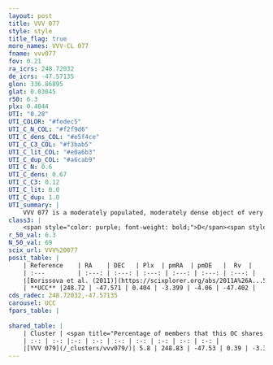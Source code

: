 ```yaml
---
layout: post
title: VVV 077
style: style
title_flag: true
more_names: VVV-CL 077
fname: vvv077
fov: 0.21
ra_icrs: 248.72032
de_icrs: -47.57135
glon: 336.86895
glat: 0.03045
r50: 6.3
plx: 0.4044
UTI: "0.28"
UTI_COLOR: "#fedec5"
UTI_C_N_COL: "#f2f9d6"
UTI_C_dens_COL: "#e5f4ce"
UTI_C_C3_COL: "#f3bab5"
UTI_C_lit_COL: "#e0a6b3"
UTI_C_dup_COL: "#a6cab9"
UTI_C_N: 0.6
UTI_C_dens: 0.67
UTI_C_C3: 0.12
UTI_C_lit: 0.0
UTI_C_dup: 1.0
UTI_summary: |
    VVV 077 is a moderately populated, moderately dense object of very low C3 quality. It is rarely studied in the literature, with no articles listed in the last 14 years.<br><br>This object shares a very small percentage of members with at least one entry reported in the same catalogue.
class3: |
    <span style="color: purple; font-weight: bold;">D</span><span style="color: red; font-weight: bold;">C</span>
r_50_val: 6.3
N_50_val: 69
scix_url: VVV%20077
posit_table: |
    | Reference    | RA    | DEC   | Plx  | pmRA  | pmDE   |  Rv  |
    | :---         | :---: | :---: | :---: | :---: | :---: | :---: |
    |[Borissova et al. (2011)](https://scixplorer.org/abs/2011A%26A...532A.131B) | 248.7 | -47.547 | -- | -- | -- | -- |
    | **UCC** |248.72 | -47.571 | 0.404 | -3.399 | -4.06 | -47.402 | 
cds_radec: 248.72032,-47.57135
carousel: UCC
fpars_table: |
    
shared_table: |
    | Cluster | <span title="Percentage of members that this OC shares with the ones listed">%</span>   | RA   | DEC   | Plx   | pmRA  | pmDE  | Rv | UTI |
    | :-: | :-: |:-: | :-: | :-: | :-: | :-: | :-: | :-: |
    |[VVV 079](/_clusters/vvv079/)| 5.8 | 248.83 | -47.53 | 0.39 | -3.36 | -4.44 | -67.14 |0.04 |
---
```

